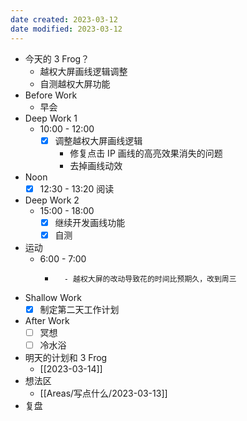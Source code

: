 ```yaml
---
date created: 2023-03-12 
date modified: 2023-03-12
---
```

- 今天的 3 Frog？
	- 越权大屏画线逻辑调整
	- 自测越权大屏功能
- Before Work
	- 早会
- Deep Work 1
	- 10:00 - 12:00
		- [x] 调整越权大屏画线逻辑
			- 修复点击 IP 画线的高亮效果消失的问题
			- 去掉画线动效
- Noon
	- [x] 12:30 - 13:20 阅读
- Deep Work 2
	- 15:00 - 18:00
		- [x] 继续开发画线功能
		- [x] 自测
- 运动
	- 6:00 - 7:00
		- ~~~~跑步
			- 越权大屏的改动导致花的时间比预期久，改到周三
- Shallow Work
	- [x] 制定第二天工作计划
- After Work
	- [ ] 冥想
	- [ ] 冷水浴
- 明天的计划和 3 Frog
	- [[2023-03-14]]
- 想法区
	- [[Areas/写点什么/2023-03-13]]
- 复盘
